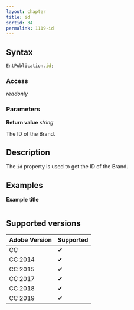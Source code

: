 ```yaml
---
layout: chapter
title: id
sortid: 34
permalink: 1119-id
---
```

## Syntax

```javascript
EntPublication.id;
```

### Access

*readonly*

### Parameters

**Return value** *string*

The ID of the Brand.

## Description

The `id` property is used to get the ID of the Brand.

## Examples

**Example title**

```javascript
```

## Supported versions

| Adobe Version | Supported |
|---------------|---------|
| CC            | ✔       |
| CC 2014       | ✔       |
| CC 2015       | ✔       |
| CC 2017       | ✔       |
| CC 2018       | ✔       |
| CC 2019       | ✔       |